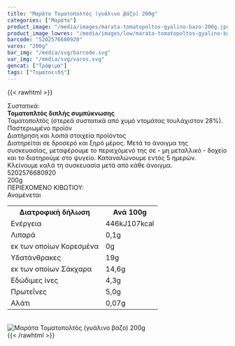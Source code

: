 ```yaml
---
title: "Μαράτα Τοματοπολτός (γυάλινο βάζο) 200g"
categories: ["Μαράτα"]
product_image: "/media/images/marata-tomatopoltos-gyalino-bazo-200g.jpg"
product_image_lowres: "/media/images/low/marata-tomatopoltos-gyalino-bazo-200g.jpg"
barcode: "5202576680920"
varos: "200g"
bar_img: "/media/svg/barcode.svg"
var_img: "/media/svg/varos.svg"
gencat: ["Τρόφιμα"]
tags: ["Τοματοειδή"]
---
```

{{< rawhtml >}}

<div class="sload361"><div class="product"><div id="sistatika">Συστατικά:</div><div class="alltext"><b>Τοματοπλτός διπλής συμπύκνωσης</b><br>Τοματοπολτός (στερεά συστατικά από χυμό ντομάτας τουλάχιστον 28%).<br>Παστεριωμένο προϊόν</div><div id="loipa">Διατήρηση και λοιπά στοιχεία προϊόντος</div><div class="alltext">Διατηρείται σε δροσερό και ξηρό μέρος. Μετά το άνοιγμα της συσκευασίας, μεταφέρουμε το περιεχόμενό της σε - μη μεταλλικό - δοχείο και το διατηρούμε στο ψυγείο. Καταναλώνουμε εντός 5 ημερών. Κλείνουμε καλά τη συσκευασία μετά από κάθε άνοιγμα.</div><div id="barcode"><div id="barimage1"></div><span id="bartext">5202576680920</span></div><div id="varos"><div id="varosimage1"></div><span id="varostext">200g</span></div><div id="kivotio">ΠΕΡΙΕΧΟΜΕΝΟ ΚΙΒΩΤΙΟΥ:<br>Αναμένεται</div><div class="tabout"><table id="diatable"><tbody><tr><th>Διατροφική δήλωση</th><th>Ανά 100g</th></tr><tr><td class="texr2">Ενέργεια</td><td class="texr">446kJ107kcal</td></tr><tr><td class="texr2">Λιπαρά</td><td class="texr">0,1g</td></tr><tr><td class="gray">εκ των οποίων Κορεσµένα</td><td class="gray2">0g</td></tr><tr><td class="texr2">Yδατάνθρακες</td><td class="texr">19g</td></tr><tr><td class="gray">εκ των οποίων Σάκχαρα</td><td class="gray2">14,6g</td></tr><tr><td class="texr2">Eδώδιμες ίνες</td><td class="texr">4,3g</td></tr><tr><td class="texr2">Πρωτεΐνες</td><td class="texr">5,0g</td></tr><tr><td class="texr2">Αλάτι</td><td class="texr">0,07g</td></tr></tbody></table></div><br><div class="pimg"><img alt="Μαράτα Τοματοπολτός (γυάλινο βάζο) 200g" title="Μαράτα Τοματοπολτός (γυάλινο βάζο) 200g" src="/media/images/marata-tomatopoltos-gyalino-bazo-200g.jpg"></div></div></div>
{{< /rawhtml >}}


